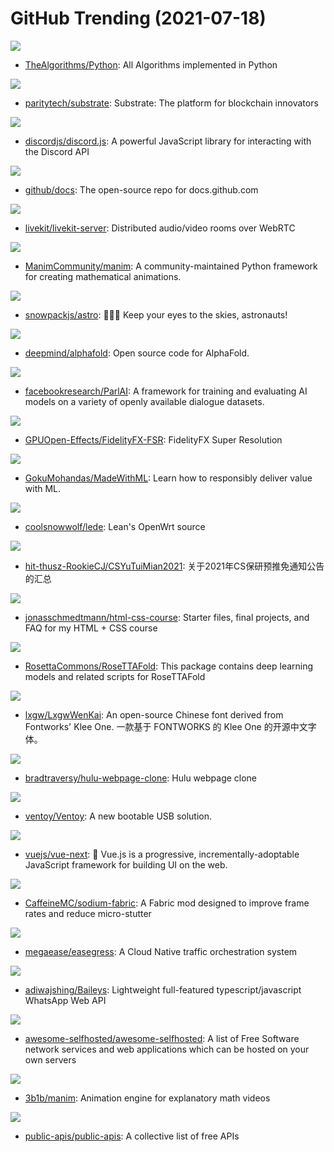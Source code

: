 # GitHub Trending (2021-07-18)

![](https://img.shields.io/badge/Python-New%20368-green?style=flat-square&logo=appveyor)
- [TheAlgorithms/Python](https://github.com/TheAlgorithms/Python): All Algorithms implemented in Python

![](https://img.shields.io/badge/Rust-New%2081-green?style=flat-square&logo=appveyor)
- [paritytech/substrate](https://github.com/paritytech/substrate): Substrate: The platform for blockchain innovators

![](https://img.shields.io/badge/JavaScript-New%20113-green?style=flat-square&logo=appveyor)
- [discordjs/discord.js](https://github.com/discordjs/discord.js): A powerful JavaScript library for interacting with the Discord API

![](https://img.shields.io/badge/JavaScript-New%2069-green?style=flat-square&logo=appveyor)
- [github/docs](https://github.com/github/docs): The open-source repo for docs.github.com

![](https://img.shields.io/badge/Go-New%20164-green?style=flat-square&logo=appveyor)
- [livekit/livekit-server](https://github.com/livekit/livekit-server): Distributed audio/video rooms over WebRTC

![](https://img.shields.io/badge/Python-New%20276-green?style=flat-square&logo=appveyor)
- [ManimCommunity/manim](https://github.com/ManimCommunity/manim): A community-maintained Python framework for creating mathematical animations.

![](https://img.shields.io/badge/TypeScript-New%20433-green?style=flat-square&logo=appveyor)
- [snowpackjs/astro](https://github.com/snowpackjs/astro): 🚀🧑‍🚀 Keep your eyes to the skies, astronauts!

![](https://img.shields.io/badge/Python-New%201-green?style=flat-square&logo=appveyor)
- [deepmind/alphafold](https://github.com/deepmind/alphafold): Open source code for AlphaFold.

![](https://img.shields.io/badge/Python-New%20170-green?style=flat-square&logo=appveyor)
- [facebookresearch/ParlAI](https://github.com/facebookresearch/ParlAI): A framework for training and evaluating AI models on a variety of openly available dialogue datasets.

![](https://img.shields.io/badge/C-New%20371-green?style=flat-square&logo=appveyor)
- [GPUOpen-Effects/FidelityFX-FSR](https://github.com/GPUOpen-Effects/FidelityFX-FSR): FidelityFX Super Resolution

![](https://img.shields.io/badge/Jupyter%20Notebook-New%20287-green?style=flat-square&logo=appveyor)
- [GokuMohandas/MadeWithML](https://github.com/GokuMohandas/MadeWithML): Learn how to responsibly deliver value with ML.

![](https://img.shields.io/badge/C-New%2033-green?style=flat-square&logo=appveyor)
- [coolsnowwolf/lede](https://github.com/coolsnowwolf/lede): Lean's OpenWrt source

![](https://img.shields.io/badge/none-New%2025-green?style=flat-square&logo=appveyor)
- [hit-thusz-RookieCJ/CSYuTuiMian2021](https://github.com/hit-thusz-RookieCJ/CSYuTuiMian2021): 关于2021年CS保研预推免通知公告的汇总

![](https://img.shields.io/badge/HTML-New%2020-green?style=flat-square&logo=appveyor)
- [jonasschmedtmann/html-css-course](https://github.com/jonasschmedtmann/html-css-course): Starter files, final projects, and FAQ for my HTML + CSS course

![](https://img.shields.io/badge/Python-New%20241-green?style=flat-square&logo=appveyor)
- [RosettaCommons/RoseTTAFold](https://github.com/RosettaCommons/RoseTTAFold): This package contains deep learning models and related scripts for RoseTTAFold

![](https://img.shields.io/badge/none-New%20146-green?style=flat-square&logo=appveyor)
- [lxgw/LxgwWenKai](https://github.com/lxgw/LxgwWenKai): An open-source Chinese font derived from Fontworks' Klee One. 一款基于 FONTWORKS 的 Klee One 的开源中文字体。

![](https://img.shields.io/badge/CSS-New%2051-green?style=flat-square&logo=appveyor)
- [bradtraversy/hulu-webpage-clone](https://github.com/bradtraversy/hulu-webpage-clone): Hulu webpage clone

![](https://img.shields.io/badge/C-New%2060-green?style=flat-square&logo=appveyor)
- [ventoy/Ventoy](https://github.com/ventoy/Ventoy): A new bootable USB solution.

![](https://img.shields.io/badge/TypeScript-New%2041-green?style=flat-square&logo=appveyor)
- [vuejs/vue-next](https://github.com/vuejs/vue-next): 🖖 Vue.js is a progressive, incrementally-adoptable JavaScript framework for building UI on the web.

![](https://img.shields.io/badge/Java-New%2038-green?style=flat-square&logo=appveyor)
- [CaffeineMC/sodium-fabric](https://github.com/CaffeineMC/sodium-fabric): A Fabric mod designed to improve frame rates and reduce micro-stutter

![](https://img.shields.io/badge/Go-New%2067-green?style=flat-square&logo=appveyor)
- [megaease/easegress](https://github.com/megaease/easegress): A Cloud Native traffic orchestration system

![](https://img.shields.io/badge/JavaScript-New%2056-green?style=flat-square&logo=appveyor)
- [adiwajshing/Baileys](https://github.com/adiwajshing/Baileys): Lightweight full-featured typescript/javascript WhatsApp Web API

![](https://img.shields.io/badge/JavaScript-New%2080-green?style=flat-square&logo=appveyor)
- [awesome-selfhosted/awesome-selfhosted](https://github.com/awesome-selfhosted/awesome-selfhosted): A list of Free Software network services and web applications which can be hosted on your own servers

![](https://img.shields.io/badge/Python-New%20189-green?style=flat-square&logo=appveyor)
- [3b1b/manim](https://github.com/3b1b/manim): Animation engine for explanatory math videos

![](https://img.shields.io/badge/Python-New%20439-green?style=flat-square&logo=appveyor)
- [public-apis/public-apis](https://github.com/public-apis/public-apis): A collective list of free APIs


